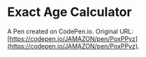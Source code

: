 # Exact Age Calculator

A Pen created on CodePen.io. Original URL: [https://codepen.io/JAMAZON/pen/PoxPPyz](https://codepen.io/JAMAZON/pen/PoxPPyz).

